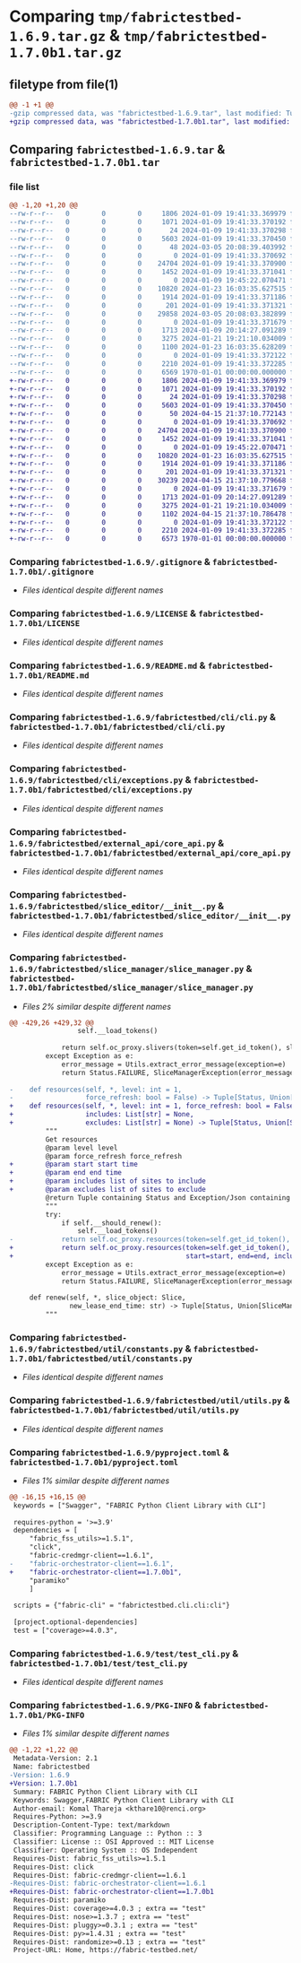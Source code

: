 # Comparing `tmp/fabrictestbed-1.6.9.tar.gz` & `tmp/fabrictestbed-1.7.0b1.tar.gz`

## filetype from file(1)

```diff
@@ -1 +1 @@
-gzip compressed data, was "fabrictestbed-1.6.9.tar", last modified: Tue Mar  5 20:10:14 2024, max compression
+gzip compressed data, was "fabrictestbed-1.7.0b1.tar", last modified: Mon Apr 15 21:37:46 2024, max compression
```

## Comparing `fabrictestbed-1.6.9.tar` & `fabrictestbed-1.7.0b1.tar`

### file list

```diff
@@ -1,20 +1,20 @@
--rw-r--r--   0        0        0     1806 2024-01-09 19:41:33.369979 fabrictestbed-1.6.9/.gitignore
--rw-r--r--   0        0        0     1071 2024-01-09 19:41:33.370192 fabrictestbed-1.6.9/LICENSE
--rw-r--r--   0        0        0       24 2024-01-09 19:41:33.370298 fabrictestbed-1.6.9/MANIFEST.in
--rw-r--r--   0        0        0     5603 2024-01-09 19:41:33.370450 fabrictestbed-1.6.9/README.md
--rw-r--r--   0        0        0       48 2024-03-05 20:08:39.403992 fabrictestbed-1.6.9/fabrictestbed/__init__.py
--rw-r--r--   0        0        0        0 2024-01-09 19:41:33.370692 fabrictestbed-1.6.9/fabrictestbed/cli/__init__.py
--rw-r--r--   0        0        0    24704 2024-01-09 19:41:33.370900 fabrictestbed-1.6.9/fabrictestbed/cli/cli.py
--rw-r--r--   0        0        0     1452 2024-01-09 19:41:33.371041 fabrictestbed-1.6.9/fabrictestbed/cli/exceptions.py
--rw-r--r--   0        0        0        0 2024-01-09 19:45:22.070471 fabrictestbed-1.6.9/fabrictestbed/external_api/__init__.py
--rw-r--r--   0        0        0    10820 2024-01-23 16:03:35.627515 fabrictestbed-1.6.9/fabrictestbed/external_api/core_api.py
--rw-r--r--   0        0        0     1914 2024-01-09 19:41:33.371186 fabrictestbed-1.6.9/fabrictestbed/slice_editor/__init__.py
--rw-r--r--   0        0        0      201 2024-01-09 19:41:33.371321 fabrictestbed-1.6.9/fabrictestbed/slice_manager/__init__.py
--rw-r--r--   0        0        0    29858 2024-03-05 20:08:03.382899 fabrictestbed-1.6.9/fabrictestbed/slice_manager/slice_manager.py
--rw-r--r--   0        0        0        0 2024-01-09 19:41:33.371679 fabrictestbed-1.6.9/fabrictestbed/util/__init__.py
--rw-r--r--   0        0        0     1713 2024-01-09 20:14:27.091289 fabrictestbed-1.6.9/fabrictestbed/util/constants.py
--rw-r--r--   0        0        0     3275 2024-01-21 19:21:10.034009 fabrictestbed-1.6.9/fabrictestbed/util/utils.py
--rw-r--r--   0        0        0     1100 2024-01-23 16:03:35.628209 fabrictestbed-1.6.9/pyproject.toml
--rw-r--r--   0        0        0        0 2024-01-09 19:41:33.372122 fabrictestbed-1.6.9/test/__init__.py
--rw-r--r--   0        0        0     2210 2024-01-09 19:41:33.372285 fabrictestbed-1.6.9/test/test_cli.py
--rw-r--r--   0        0        0     6569 1970-01-01 00:00:00.000000 fabrictestbed-1.6.9/PKG-INFO
+-rw-r--r--   0        0        0     1806 2024-01-09 19:41:33.369979 fabrictestbed-1.7.0b1/.gitignore
+-rw-r--r--   0        0        0     1071 2024-01-09 19:41:33.370192 fabrictestbed-1.7.0b1/LICENSE
+-rw-r--r--   0        0        0       24 2024-01-09 19:41:33.370298 fabrictestbed-1.7.0b1/MANIFEST.in
+-rw-r--r--   0        0        0     5603 2024-01-09 19:41:33.370450 fabrictestbed-1.7.0b1/README.md
+-rw-r--r--   0        0        0       50 2024-04-15 21:37:10.772143 fabrictestbed-1.7.0b1/fabrictestbed/__init__.py
+-rw-r--r--   0        0        0        0 2024-01-09 19:41:33.370692 fabrictestbed-1.7.0b1/fabrictestbed/cli/__init__.py
+-rw-r--r--   0        0        0    24704 2024-01-09 19:41:33.370900 fabrictestbed-1.7.0b1/fabrictestbed/cli/cli.py
+-rw-r--r--   0        0        0     1452 2024-01-09 19:41:33.371041 fabrictestbed-1.7.0b1/fabrictestbed/cli/exceptions.py
+-rw-r--r--   0        0        0        0 2024-01-09 19:45:22.070471 fabrictestbed-1.7.0b1/fabrictestbed/external_api/__init__.py
+-rw-r--r--   0        0        0    10820 2024-01-23 16:03:35.627515 fabrictestbed-1.7.0b1/fabrictestbed/external_api/core_api.py
+-rw-r--r--   0        0        0     1914 2024-01-09 19:41:33.371186 fabrictestbed-1.7.0b1/fabrictestbed/slice_editor/__init__.py
+-rw-r--r--   0        0        0      201 2024-01-09 19:41:33.371321 fabrictestbed-1.7.0b1/fabrictestbed/slice_manager/__init__.py
+-rw-r--r--   0        0        0    30239 2024-04-15 21:37:10.779668 fabrictestbed-1.7.0b1/fabrictestbed/slice_manager/slice_manager.py
+-rw-r--r--   0        0        0        0 2024-01-09 19:41:33.371679 fabrictestbed-1.7.0b1/fabrictestbed/util/__init__.py
+-rw-r--r--   0        0        0     1713 2024-01-09 20:14:27.091289 fabrictestbed-1.7.0b1/fabrictestbed/util/constants.py
+-rw-r--r--   0        0        0     3275 2024-01-21 19:21:10.034009 fabrictestbed-1.7.0b1/fabrictestbed/util/utils.py
+-rw-r--r--   0        0        0     1102 2024-04-15 21:37:10.786478 fabrictestbed-1.7.0b1/pyproject.toml
+-rw-r--r--   0        0        0        0 2024-01-09 19:41:33.372122 fabrictestbed-1.7.0b1/test/__init__.py
+-rw-r--r--   0        0        0     2210 2024-01-09 19:41:33.372285 fabrictestbed-1.7.0b1/test/test_cli.py
+-rw-r--r--   0        0        0     6573 1970-01-01 00:00:00.000000 fabrictestbed-1.7.0b1/PKG-INFO
```

### Comparing `fabrictestbed-1.6.9/.gitignore` & `fabrictestbed-1.7.0b1/.gitignore`

 * *Files identical despite different names*

### Comparing `fabrictestbed-1.6.9/LICENSE` & `fabrictestbed-1.7.0b1/LICENSE`

 * *Files identical despite different names*

### Comparing `fabrictestbed-1.6.9/README.md` & `fabrictestbed-1.7.0b1/README.md`

 * *Files identical despite different names*

### Comparing `fabrictestbed-1.6.9/fabrictestbed/cli/cli.py` & `fabrictestbed-1.7.0b1/fabrictestbed/cli/cli.py`

 * *Files identical despite different names*

### Comparing `fabrictestbed-1.6.9/fabrictestbed/cli/exceptions.py` & `fabrictestbed-1.7.0b1/fabrictestbed/cli/exceptions.py`

 * *Files identical despite different names*

### Comparing `fabrictestbed-1.6.9/fabrictestbed/external_api/core_api.py` & `fabrictestbed-1.7.0b1/fabrictestbed/external_api/core_api.py`

 * *Files identical despite different names*

### Comparing `fabrictestbed-1.6.9/fabrictestbed/slice_editor/__init__.py` & `fabrictestbed-1.7.0b1/fabrictestbed/slice_editor/__init__.py`

 * *Files identical despite different names*

### Comparing `fabrictestbed-1.6.9/fabrictestbed/slice_manager/slice_manager.py` & `fabrictestbed-1.7.0b1/fabrictestbed/slice_manager/slice_manager.py`

 * *Files 2% similar despite different names*

```diff
@@ -429,26 +429,32 @@
                 self.__load_tokens()
 
             return self.oc_proxy.slivers(token=self.get_id_token(), slice_id=slice_object.slice_id, as_self=as_self)
         except Exception as e:
             error_message = Utils.extract_error_message(exception=e)
             return Status.FAILURE, SliceManagerException(error_message)
 
-    def resources(self, *, level: int = 1,
-                  force_refresh: bool = False) -> Tuple[Status, Union[SliceManagerException, AdvertisedTopology]]:
+    def resources(self, *, level: int = 1, force_refresh: bool = False, start: datetime = None, end: datetime = None,
+                  includes: List[str] = None,
+                  excludes: List[str] = None) -> Tuple[Status, Union[SliceManagerException, AdvertisedTopology]]:
         """
         Get resources
         @param level level
         @param force_refresh force_refresh
+        @param start start time
+        @param end end time
+        @param includes list of sites to include
+        @param excludes list of sites to exclude
         @return Tuple containing Status and Exception/Json containing Resources
         """
         try:
             if self.__should_renew():
                 self.__load_tokens()
-            return self.oc_proxy.resources(token=self.get_id_token(), level=level, force_refresh=force_refresh)
+            return self.oc_proxy.resources(token=self.get_id_token(), level=level, force_refresh=force_refresh,
+                                           start=start, end=end, includes=includes, excludes=excludes)
         except Exception as e:
             error_message = Utils.extract_error_message(exception=e)
             return Status.FAILURE, SliceManagerException(error_message)
 
     def renew(self, *, slice_object: Slice,
               new_lease_end_time: str) -> Tuple[Status, Union[SliceManagerException, None]]:
         """
```

### Comparing `fabrictestbed-1.6.9/fabrictestbed/util/constants.py` & `fabrictestbed-1.7.0b1/fabrictestbed/util/constants.py`

 * *Files identical despite different names*

### Comparing `fabrictestbed-1.6.9/fabrictestbed/util/utils.py` & `fabrictestbed-1.7.0b1/fabrictestbed/util/utils.py`

 * *Files identical despite different names*

### Comparing `fabrictestbed-1.6.9/pyproject.toml` & `fabrictestbed-1.7.0b1/pyproject.toml`

 * *Files 1% similar despite different names*

```diff
@@ -16,15 +16,15 @@
 keywords = ["Swagger", "FABRIC Python Client Library with CLI"]
 
 requires-python = '>=3.9'
 dependencies = [
     "fabric_fss_utils>=1.5.1",
     "click",
     "fabric-credmgr-client==1.6.1",
-    "fabric-orchestrator-client==1.6.1",
+    "fabric-orchestrator-client==1.7.0b1",
     "paramiko"
     ]
 
 scripts = {"fabric-cli" = "fabrictestbed.cli.cli:cli"}
 
 [project.optional-dependencies]
 test = ["coverage>=4.0.3",
```

### Comparing `fabrictestbed-1.6.9/test/test_cli.py` & `fabrictestbed-1.7.0b1/test/test_cli.py`

 * *Files identical despite different names*

### Comparing `fabrictestbed-1.6.9/PKG-INFO` & `fabrictestbed-1.7.0b1/PKG-INFO`

 * *Files 1% similar despite different names*

```diff
@@ -1,22 +1,22 @@
 Metadata-Version: 2.1
 Name: fabrictestbed
-Version: 1.6.9
+Version: 1.7.0b1
 Summary: FABRIC Python Client Library with CLI
 Keywords: Swagger,FABRIC Python Client Library with CLI
 Author-email: Komal Thareja <kthare10@renci.org>
 Requires-Python: >=3.9
 Description-Content-Type: text/markdown
 Classifier: Programming Language :: Python :: 3
 Classifier: License :: OSI Approved :: MIT License
 Classifier: Operating System :: OS Independent
 Requires-Dist: fabric_fss_utils>=1.5.1
 Requires-Dist: click
 Requires-Dist: fabric-credmgr-client==1.6.1
-Requires-Dist: fabric-orchestrator-client==1.6.1
+Requires-Dist: fabric-orchestrator-client==1.7.0b1
 Requires-Dist: paramiko
 Requires-Dist: coverage>=4.0.3 ; extra == "test"
 Requires-Dist: nose>=1.3.7 ; extra == "test"
 Requires-Dist: pluggy>=0.3.1 ; extra == "test"
 Requires-Dist: py>=1.4.31 ; extra == "test"
 Requires-Dist: randomize>=0.13 ; extra == "test"
 Project-URL: Home, https://fabric-testbed.net/
```

